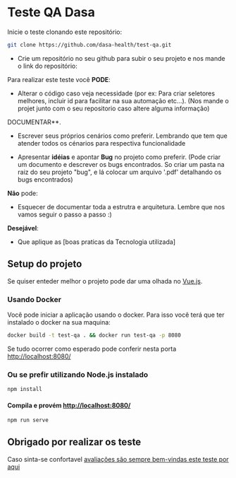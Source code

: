 # Teste QA Dasa

Inicie o teste clonando este repositório:

```bash
git clone https://github.com/dasa-health/test-qa.git
```

- Crie um repositório no seu github para subir o seu projeto e nos mande o link do repositório:


Para realizar este teste você **PODE**:

- Alterar o código caso veja necessidade (por ex: Para criar seletores melhores, incluir id para facilitar na sua automação etc...). (Nos mande o projet junto com o seu repositorio caso altere alguma informação)

DOCUMENTAR**.

- Escrever seus próprios cenários como preferir. Lembrando que tem que atender todos os cénarios para respectiva funcionalidade

- Apresentar **idéias** e apontar **Bug** no projeto como preferir. (Pode criar um documento e descrever os bugs encontrados. So criar um pasta na raiz do seu projeto "bug", e lá colocar um arquivo '.pdf' detalhando os bugs encontrados)

**Não** pode:

- Esquecer de documentar toda a estrutra e arquitetura. Lembre que nos vamos seguir o passo a passo :)

**Desejável**:

- Que aplique as [boas praticas da Tecnologia utilizada]

## Setup do projeto

Se quiser enteder melhor o projeto pode dar uma olhada no [Vue.js](https://cli.vuejs.org/config/).

### Usando Docker

Você pode iniciar a aplicação usando o docker. Para isso você terá que ter instalado o docker na sua maquina:

```bash
docker build -t test-qa . && docker run test-qa -p 8080
```

Se tudo ocorrer como esperado pode conferir nesta porta [http://localhost:8080/](http://localhost:8080/)

### Ou se prefir utilizando Node.js instalado

```bash
npm install
```

#### Compila e provém [http://localhost:8080/](http://localhost:8080/)

```bash
npm run serve
```

## Obrigado por realizar os teste

Caso sinta-se confortavel [avaliações são sempre bem-vindas este teste por aqui](https://forms.gle/qKEf7thRgnjvG2nXA)
